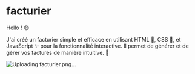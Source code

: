 # facturier
Hello ! 😊

J'ai créé un facturier simple et efficace en utilisant HTML 🧱, CSS 🎨, et JavaScript ✨ pour la fonctionnalité interactive. Il permet de générer et de gérer vos factures de manière intuitive. 🧾


![Uploading facturier.png…]()
